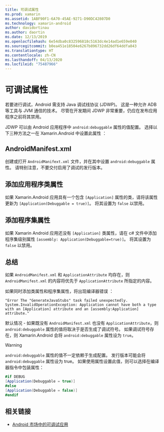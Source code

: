 ```yaml
---
title: 可调试属性
ms.prod: xamarin
ms.assetid: 1ABF90F1-6A70-45AE-9271-D90DC42807D0
ms.technology: xamarin-android
author: davidortinau
ms.author: daortin
ms.date: 12/13/2019
ms.openlocfilehash: 6e54dba0c832596818c5163dc4e14ad1e659e040
ms.sourcegitcommit: b0ea451e18504e6267b896732dd26df64ddfa843
ms.translationtype: HT
ms.contentlocale: zh-CN
ms.lasthandoff: 04/13/2020
ms.locfileid: "75487966"
---
```

# <a name="debuggable-attribute"></a>可调试属性

若要进行调试，Android 需支持 Java 调试线协议 (JDWP)。 这是一种允许 ADB 等工具与 JVM 通信的技术。 尽管在开发期间 JDWP 非常重要，仍应在发布应用程序之前将其禁用。

JDWP 可以由 Android 应用程序中 `android:debuggable` 属性的值配置。 选择以下三种方法之一在 Xamarin.Android 中设置此属性  ：

## <a name="androidmanifestxml"></a>AndroidManifest.xml

创建或打开 `AndroidManifext.xml` 文件，并在其中设置 `android:debuggable` 属性。 请特别注意，不要交付启用了调试的发行版本。

## <a name="add-an-application-class-attribute"></a>添加应用程序类属性

如果 Xamarin.Android 应用具有一个包含 `[Application]` 属性的类，请将该属性更新为 `[Application(Debuggable = true)]`。 将其设置为 `false` 以禁用。

## <a name="add-an-assembly-attribute"></a>添加程序集属性

如果 Xamarin Android 应用还没有 `[Application]` 类属性，请在 c# 文件中添加程序集级别属性 `[assembly: Application(Debuggable=true)]`。 将其设置为 `false` 以禁用。

## <a name="summary"></a>总结

如果 `AndroidManifest.xml` 和 `ApplicationAttribute` 均存在，则 `AndroidManifest.xml` 的内容将优先于 `ApplicationAttribute` 所指定的内容。

如果同时添加类属性和程序集属性，将出现编译器错误  ：

```error
"Error The "GenerateJavaStubs" task failed unexpectedly.
System.InvalidOperationException: Application cannot have both a type with an [Application] attribute and an [assembly:Application] attribute."
```

默认情况 - 如果既没有 `AndroidManifest.xml` 也没有 `ApplicationAttribute`，则 `android:debuggable` 属性的值将取决于是否生成了调试符号。 如果调试符号存在，则 Xamarin.Android 会将 `android:debuggable` 属性设为 `true`。

> [!WARNING]
> `android:debuggable` 属性的值不一定依赖于生成配置。 发行版本可能会将 `android:debuggable` 属性设为 true。 如果使用属性设置此值，则可以选择在编译器指令中包装属性：
> 
> ```csharp
> #if DEBUG
> [Application(Debuggable = true)]
> #else
> [Application(Debuggable = false)]
> #endif
> ```

## <a name="related-links"></a>相关链接

- [Android 市场中的可调试应用](https://labs.f-secure.com/archive/debuggable-apps-in-android-market/)
